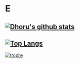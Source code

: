 # E

[![Dhoru's github stats](https://github-readme-stats.vercel.app/api?username=Dhoru&theme=monokai)](https://github.com/anuraghazra/github-readme-stats)
-
[![Top Langs](https://github-readme-stats.vercel.app/api/top-langs/?username=Dhoru&layout=compact&theme=monokai)](https://github.com/anuraghazra/github-readme-stats)
-
[![trophy](https://github-profile-trophy.vercel.app/?username=Dhoru&theme=monokai)](https://github.com/ryo-ma/github-profile-trophy)
